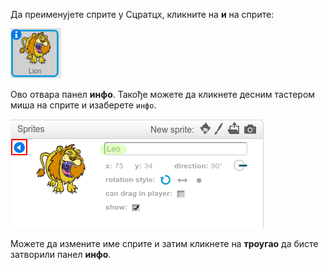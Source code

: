 Да преименујете сприте у Сцратцх, кликните на **и** на сприте:

![сцреенсхот](images/rename-info.png)

Ово отвара панел **инфо**. Такође можете да кликнете десним тастером миша на сприте и изаберете `инфо`.

![сцреенсхот](images/rename-change.png)

Можете да измените име сприте и затим кликнете на **троугао** да бисте затворили панел **инфо**.